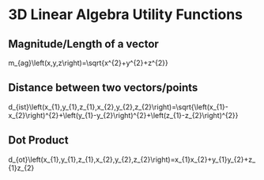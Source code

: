 <!--template=tips-tricks-template.html-->
# 3D Linear Algebra Utility Functions

## Magnitude/Length of a vector
<span class="math copy">m_{ag}\left(x,y,z\right)=\sqrt{x^{2}+y^{2}+z^{2}}</span>

## Distance between two vectors/points
<span class="math copy">d_{ist}\left(x_{1},y_{1},z_{1},x_{2},y_{2},z_{2}\right)=\sqrt{\left(x_{1}-x_{2}\right)^{2}+\left(y_{1}-y_{2}\right)^{2}+\left(z_{1}-z_{2}\right)^{2}}</span>

## Dot Product
<span class="math copy">d_{ot}\left(x_{1},y_{1},z_{1},x_{2},y_{2},z_{2}\right)=x_{1}x_{2}+y_{1}y_{2}+z_{1}z_{2}</span>